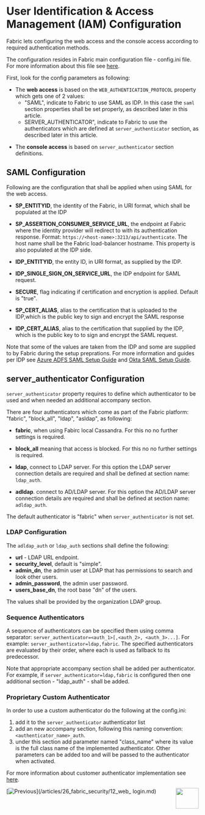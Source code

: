 # User Identification & Access Management (IAM) Configuration

Fabric lets configuring the web access and the console access according to required authentication methods.

The configuration resides in Fabric main configuration file - config.ini file. For more information about this file see [here](/articles/02_fabric_architecture/05_fabric_main_configuration_files.md#configini).

First, look for the config parameters as following:

* The **web access** is based on the `WEB_AUTHENTICATION_PROTOCOL` property which gets one of 2 values:
  * "SAML", indicate to Fabric to use SAML as IDP. In this case the `saml` section properties shall be set properly, as described later in this article. 
  * SERVER_AUTHENTICATOR", indicate to Fabric to use the authenticators which are defined at `server_authenticator` section, as described later in this article. 

- The **console access** is based on `server_authenticator` section definitions.



## SAML Configuration

Following are the configuration that shall be applied when using SAML for the web access. 



- **SP_ENTITYID**, the identity of the Fabric, in URI format, which shall be populated at the IDP 

- **SP_ASSERTION_CONSUMER_SERVICE_URL**, the endpoint at Fabric where the identity provider will redirect to with its authentication response. Format: `https://<host-name>:3213/api/authenticate`. The host name shall be the Fabric load-balancer hostname. This property is also populated at the IDP side.
- **IDP_ENTITYID**, the entity ID, in URI format, as supplied by the IDP.

- **IDP_SINGLE_SIGN_ON_SERVICE_URL**, the IDP endpoint for SAML request. 

- **SECURE**, flag indicating if certification and encryption is applied. Default is "true".

- **SP_CERT_ALIAS**, alias to the certification that is uploaded to the IDP,which is the public key to sign and encrypt the SAML response 

- **IDP_CERT_ALIAS**, alias to the certification that supplied by the IDP, which is the public key to to sign and encrypt the SAML request.



Note that some of the values are taken from the IDP and some are supplied to by Fabric during the setup preprations. For more information and guides per IDP see [Azure ADFS SAML Setup Guide](/articles/26_fabric_security/14_user_IAM_SAML_Azure_ADFS_setup.md) and [Okta SAML Setup Guide](/articles/26_fabric_security/15_user_IAM_SAML_Okta_setup.md).



## server_authenticator Configuration

`server_authenticator`  property requires to define which authenticator to be used and when needed an additional accompany section.

There are four authenticators which come as part of the Fabric platform: "fabric", "block_all", "ldap", "asldap", as following:

- **fabric**, when using Fabirc local Cassandra. For this no no further settings is required.
- **block_all** meaning that access is blocked. For this no no further settings is required. 
- **ldap**, connect to LDAP server. For this option the LDAP server connection details are required and shall be defined at section name: `ldap_auth`. 

- **adldap**. connect to AD/LDAP server. For this option the AD/LDAP server connection details are required and shall be defined at section name: `adldap_auth`.

The default authenticator is "fabric" when `server_authenticator` is not set.



### LDAP Configuration

The `adldap_auth` or `ldap_auth` sections shall define the following:

- **url** - LDAP URL endpoint.
- **security_level**, default is "simple".
- **admin_dn**, the admin user at LDAP that has permissions to search and look other users.
- **admin_password**, the admin user password.
- **users_base_dn**, the root base "dn" of the users.

The values shall be provided by the organization LDAP group.

### Sequence Authenticators

A sequence of authenticators can be specified them using comma separator:  `server_authenticator=<auth_1>[,<auth_2>, <auth_3>...]`.  For example: `server_authenticator=ldap,fabric`. The specified authenticators are evaluated by their order, where each is used as fallback to its predecessor.

Note that appropriate accompany section shall be added per authenticator. For example, if `server_authenticator=ldap,fabric` is configured then one additional section - "ldap_auth" - shall be added.

### Proprietary Custom Authenticator

In order to use a custom authenticator do the following at the config.ini:

1. add it to the `server_authenticator` authenticator list
2. add an new accompany section, following this naming convention: `<authenticator_name>_auth`. 
3. under this section add parameter named "class_name" where its value is the full class name of the implemented authenticator. Other parameters can be added too and will be passed to the authenticator when activated.



For more information about customer authenticator implementation see [here]().





[![Previous](/articles/images/Previous.png)](/articles/26_fabric_security/12_web_ login.md)[<img align="right" width="60" height="54" src="/articles/images/Next.png">](/articles/26_fabric_security/14_user_IAM_SAML_Azure_ADFS_setup.md)
